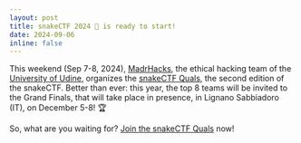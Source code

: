 ```yaml
---
layout: post
title: snakeCTF 2024 🐍 is ready to start!
date: 2024-09-06
inline: false
---
```

This weekend (Sep 7-8, 2024), [MadrHacks](https://madrhacks.org), the ethical hacking team of the [University of Udine](https://www.uniud.it), organizes the [snakeCTF Quals](https://2024.snakectf.org), the second edition of the snakeCTF.  Better than ever: this year, the top 8 teams will be invited to the Grand Finals, that will take place in presence, in Lignano Sabbiadoro (IT), on December 5-8! 🏆

So, what are you waiting for? [Join the snakeCTF Quals](https://2024.snakectf.org/register) now! 